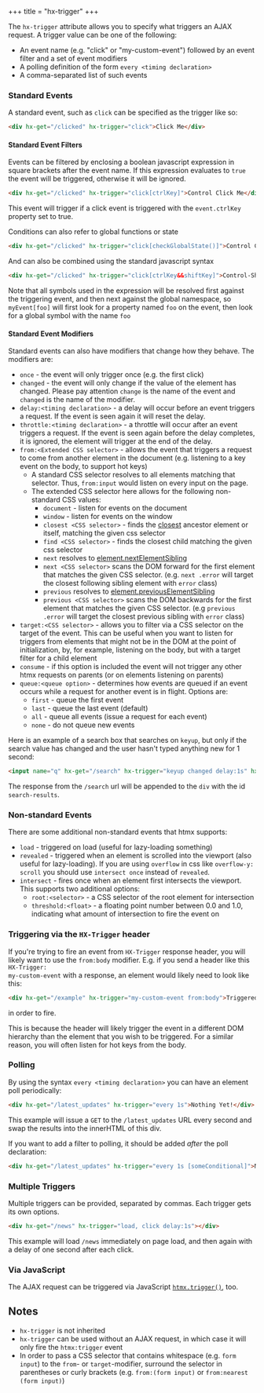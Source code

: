 +++
title = "hx-trigger"
+++

The `hx-trigger` attribute allows you to specify what triggers an AJAX request. A trigger value can be one of the
following:

- An event name (e.g. "click" or "my-custom-event") followed by an event filter and a set of event modifiers
- A polling definition of the form `every <timing declaration>`
- A comma-separated list of such events

### Standard Events

A standard event, such as `click` can be specified as the trigger like so:

```html
<div hx-get="/clicked" hx-trigger="click">Click Me</div>
```

#### Standard Event Filters

Events can be filtered by enclosing a boolean javascript expression in square brackets after the event name. If this
expression evaluates to `true` the event will be triggered, otherwise it will be ignored.

```html
<div hx-get="/clicked" hx-trigger="click[ctrlKey]">Control Click Me</div>
```

This event will trigger if a click event is triggered with the `event.ctrlKey` property set to true.

Conditions can also refer to global functions or state

```html
<div hx-get="/clicked" hx-trigger="click[checkGlobalState()]">Control Click Me</div>
```

And can also be combined using the standard javascript syntax

```html
<div hx-get="/clicked" hx-trigger="click[ctrlKey&&shiftKey]">Control-Shift Click Me</div>
```

Note that all symbols used in the expression will be resolved first against the triggering event, and then next against
the global namespace, so `myEvent[foo]` will first look for a property named `foo` on the event, then look for a global
symbol with the name `foo`

#### Standard Event Modifiers

Standard events can also have modifiers that change how they behave. The modifiers are:

- `once` - the event will only trigger once (e.g. the first click)
- `changed` - the event will only change if the value of the element has changed. Please pay attention `change` is the
  name of the event and `changed` is the name of the modifier.
- `delay:<timing declaration>` - a delay will occur before an event triggers a request. If the event is seen again it
  will reset the delay.
- `throttle:<timing declaration>` - a throttle will occur after an event triggers a request. If the event is seen again
  before the delay completes, it is ignored, the element will trigger at the end of the delay.
- `from:<Extended CSS selector>` - allows the event that triggers a request to come from another element in the document
  (e.g. listening to a key event on the body, to support hot keys)
  - A standard CSS selector resolves to all elements matching that selector. Thus, `from:input` would listen on every
    input on the page.
  - The extended CSS selector here allows for the following non-standard CSS values:
    - `document` - listen for events on the document
    - `window` - listen for events on the window
    - `closest <CSS selector>` - finds the [closest](https://developer.mozilla.org/docs/Web/API/Element/closest)
      ancestor element or itself, matching the given css selector
    - `find <CSS selector>` - finds the closest child matching the given css selector
    - `next` resolves to
      [element.nextElementSibling](https://developer.mozilla.org/docs/Web/API/Element/nextElementSibling)
    - `next <CSS selector>` scans the DOM forward for the first element that matches the given CSS selector. (e.g.
      `next .error` will target the closest following sibling element with `error` class)
    - `previous` resolves to
      [element.previousElementSibling](https://developer.mozilla.org/docs/Web/API/Element/previousElementSibling)
    - `previous <CSS selector>` scans the DOM backwards for the first element that matches the given CSS selector. (e.g
      `previous .error` will target the closest previous sibling with `error` class)
- `target:<CSS selector>` - allows you to filter via a CSS selector on the target of the event. This can be useful when
  you want to listen for triggers from elements that might not be in the DOM at the point of initialization, by, for
  example, listening on the body, but with a target filter for a child element
- `consume` - if this option is included the event will not trigger any other htmx requests on parents (or on elements
  listening on parents)
- `queue:<queue option>` - determines how events are queued if an event occurs while a request for another event is in
  flight. Options are:
  - `first` - queue the first event
  - `last` - queue the last event (default)
  - `all` - queue all events (issue a request for each event)
  - `none` - do not queue new events

Here is an example of a search box that searches on `keyup`, but only if the search value has changed and the user
hasn't typed anything new for 1 second:

```html
<input name="q" hx-get="/search" hx-trigger="keyup changed delay:1s" hx-target="#search-results" />
```

The response from the `/search` url will be appended to the `div` with the id `search-results`.

### Non-standard Events

There are some additional non-standard events that htmx supports:

- `load` - triggered on load (useful for lazy-loading something)
- `revealed` - triggered when an element is scrolled into the viewport (also useful for lazy-loading). If you are using
  `overflow` in css like `overflow-y: scroll` you should use `intersect once` instead of `revealed`.
- `intersect` - fires once when an element first intersects the viewport. This supports two additional options:
  - `root:<selector>` - a CSS selector of the root element for intersection
  - `threshold:<float>` - a floating point number between 0.0 and 1.0, indicating what amount of intersection to fire
    the event on

### Triggering via the `HX-Trigger` header

If you're trying to fire an event from <code>HX-Trigger</code> response header, you will likely want to use the
`from:body` modifier. E.g. if you send a header like this <code>HX-Trigger: my-custom-event</code> with a response, an
element would likely need to look like this:

```html
<div hx-get="/example" hx-trigger="my-custom-event from:body">Triggered by HX-Trigger header...</div>
```

in order to fire.

This is because the header will likely trigger the event in a different DOM hierarchy than the element that you wish to
be triggered. For a similar reason, you will often listen for hot keys from the body.

### Polling

By using the syntax `every <timing declaration>` you can have an element poll periodically:

```html
<div hx-get="/latest_updates" hx-trigger="every 1s">Nothing Yet!</div>
```

This example will issue a `GET` to the `/latest_updates` URL every second and swap the results into the innerHTML of
this div.

If you want to add a filter to polling, it should be added _after_ the poll declaration:

```html
<div hx-get="/latest_updates" hx-trigger="every 1s [someConditional]">Nothing Yet!</div>
```

### Multiple Triggers

Multiple triggers can be provided, separated by commas. Each trigger gets its own options.

```html
<div hx-get="/news" hx-trigger="load, click delay:1s"></div>
```

This example will load `/news` immediately on page load, and then again with a delay of one second after each click.

### Via JavaScript

The AJAX request can be triggered via JavaScript [`htmx.trigger()`](@/api.md#trigger), too.

## Notes

- `hx-trigger` is not inherited
- `hx-trigger` can be used without an AJAX request, in which case it will only fire the `htmx:trigger` event
- In order to pass a CSS selector that contains whitespace (e.g. `form input`) to the `from`- or `target`-modifier,
  surround the selector in parentheses or curly brackets (e.g. `from:(form input)` or `from:nearest (form input)`)
